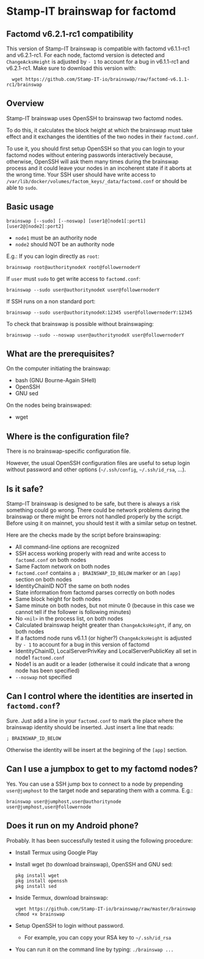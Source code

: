 # Stamp-IT brainswap for factomd

## Factomd v6.2.1-rc1 compatibility

This version of Stamp-IT brainswap is compatible with factomd v6.1.1-rc1 and v6.2.1-rc1.
For each node, factomd version is detected and `ChangeAcksHeight` is adjusted by `- 1` to account for a bug in v6.1.1-rc1 and v6.2.1-rc1.
Make sure to download this version with:

      wget https://github.com/Stamp-IT-io/brainswap/raw/factomd-v6.1.1-rc1/brainswap

## Overview

Stamp-IT brainswap uses OpenSSH to brainswap two factomd nodes.

To do this, it calculates the block height at which the brainswap must take effect
and it exchanges the identities of the two nodes in their `factomd.conf`.

To use it, you should first setup OpenSSH so that you can login to your factomd nodes without entering passwords interactively
because, otherwise, OpenSSH will ask them many times during the brainswap process
and it could leave your nodes in an incoherent state if it aborts at the wrong time.
Your SSH user should have write access to 
`/var/lib/docker/volumes/factom_keys/_data/factomd.conf`
or should be able to `sudo`.

## Basic usage

    brainswap [--sudo] [--noswap] [user1@]node1[:port1] [user2@]node2[:port2]

* `node1` must be an authority node
* `node2` should NOT be an authority node

E.g.:
If you can login directly as `root`:

    brainswap root@authoritynodeX root@followernoderY

If `user` must `sudo` to get write access to `factomd.conf`:

    brainswap --sudo user@authoritynodeX user@followernoderY

If SSH runs on a non standard port:

    brainswap --sudo user@authoritynodeX:12345 user@followernoderY:12345

To check that brainswap is possible without brainswaping:

    brainswap --sudo --noswap user@authoritynodeX user@followernoderY

## What are the prerequisites?

On the computer initiating the brainswap:

* bash (GNU Bourne-Again SHell)
* OpenSSH
* GNU sed

On the nodes being brainswaped:

* wget

## Where is the configuration file?

There is no brainswap-specific configuration file.

However, the usual OpenSSH configuration files are useful
to setup login without password
and other options
(`~/.ssh/config`, `~/.ssh/id_rsa`, ...).

## Is it safe?

Stamp-IT brainswap is designed to be safe, but there is always a risk something could go wrong.
There could be network problems during the brainswap or there might be errors not handled properly by the script.
Before using it on mainnet, you should test it with a similar setup on testnet.

Here are the checks made by the script before brainswaping:

* All command-line options are recognized
* SSH access working properly with read and write access to `factomd.conf` on both nodes
* Same Factom network on both nodes
* `factomd.conf` contains a `; BRAINSWAP_ID_BELOW` marker or an `[app]` section on both nodes
* IdentityChainID NOT the same on both nodes
* State information from factomd parses correctly on both nodes
* Same block height for both nodes
* Same minute on both nodes, but not minute 0 (because in this case we cannot tell if the follower is following minutes)
* No `<nil>` in the process list, on both nodes
* Calculated brainswap height greater than `ChangeAcksHeight`, if any, on both nodes
* If a factomd node runs v6.1.1 (or higher?) `ChangeAcksHeight` is adjusted by `- 1` to account for a bug in this version of factomd
* IdentityChainID, LocalServerPrivKey and LocalServerPublicKey all set in node1 `factomd.conf`
* Node1 is an audit or a leader (otherwise it could indicate that a wrong node has been specified)
* `--noswap` not specified


## Can I control where the identities are inserted in `factomd.conf`?

Sure. Just add a line in your `factomd.conf` to mark the place where the brainswap identity should be inserted.
Just insert a line that reads:

    ; BRAINSWAP_ID_BELOW

Otherwise the identity will be insert at the begining of the `[app]` section.

## Can I use a jumpbox to get to my factomd nodes?

Yes. You can use a SSH jump box to connect to a node by prepending `user@jumphost` to the target node and separating them with a comma.
E.g.:

    brainswap user@jumphost,user@authoritynode user@jumphost,user@followernode


## Does it run on my Android phone?

Probably. It has been successfully tested it using the following procedure:

* Install Termux using Google Play
* Install wget (to download brainswap), OpenSSH and GNU sed:

      pkg install wget
      pkg install openssh
      pkg install sed

* Inside Termux, download brainswap:

      wget https://github.com/Stamp-IT-io/brainswap/raw/master/brainswap
      chmod +x brainswap

* Setup OpenSSH to login without password.
  * For example, you can copy your RSA key to `~/.ssh/id_rsa`

* You can run it on the command line by typing: `./brainswap ...`
